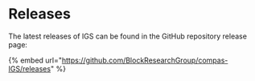 # Releases

The latest releases of IGS can be found in the GitHub repository release page:

{% embed url="https://github.com/BlockResearchGroup/compas-IGS/releases" %}
